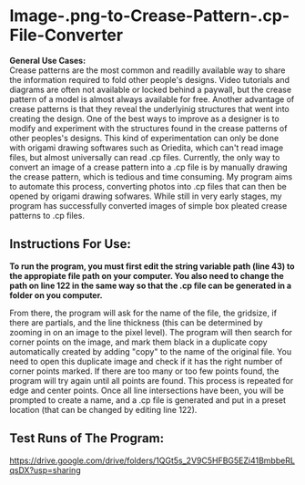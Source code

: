 # Image-.png-to-Crease-Pattern-.cp-File-Converter
**General Use Cases:**  
Crease patterns are the most common and readilly available way to share the information required to fold other people's designs. Video tutorials and diagrams 
are often not available or locked behind a paywall, but the crease pattern of a model is almost always available for free. Another advantage
of crease patterns is that they reveal the underlyinig structures that went into creating the design. One of the best ways to improve as a designer is to modify
and experiment with the structures found in the crease patterns of other peoples's designs. This kind of experimentation can only be done with origami
drawing softwares such as Oriedita, which can't read image files, but almost universally can read .cp files. Currently, the only way to convert an image 
of a crease pattern into a .cp file is by manually drawing the crease pattern, which is tedious and time consuming. My program aims to automate this process,
converting photos into .cp files that can then be opened by origami drawing sofwares. While still in very early stages, my program has successfully 
converted images of simple box pleated crease patterns to .cp files.  

##  Instructions For Use:
**To run the program, you must first edit the string variable path (line 43) to the appropiate file path on your computer. You also need to change the path
on line 122 in the same way so that the .cp file can be generated in a folder on you computer.**   

From there, the program will ask
for the name of the file, the gridsize, if there are partials, and the line thickness (this can be determined by zooming in on an image to the pixel level).
The program will then search for corner points on the image, and mark them black in a duplicate copy automatically created by adding "copy" to the name of
the original file. You need to open this duplicate image and check if it has the right number of corner points marked. If there are too many or too few
points found, the program will try again until all points are found. This process is repeated for edge and center points. Once all line intersections 
have been, you will be prompted to create a name, and a .cp file is generated and put in a preset location (that can be changed by editing line 122).  

##  Test Runs of The Program: 
https://drive.google.com/drive/folders/1QGt5s_2V9C5HFBG5EZi41BmbbeRLqsDX?usp=sharing

